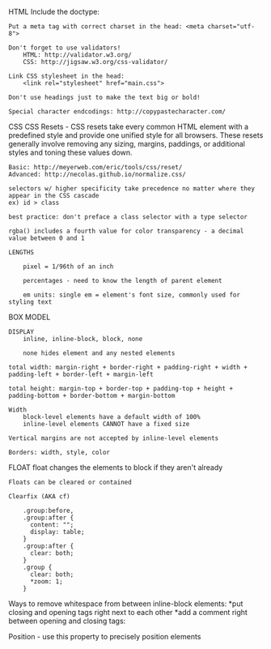 HTML
	Include the doctype: <!DOCTYPE html>

	Put a meta tag with correct charset in the head: <meta charset="utf-8">

	Don't forget to use validators!
		HTML: http://validator.w3.org/
		CSS: http://jigsaw.w3.org/css-validator/

	Link CSS stylesheet in the head:
		<link rel="stylesheet" href="main.css">

	Don't use headings just to make the text big or bold!

	Special character endcodings: http://copypastecharacter.com/

CSS
	CSS Resets - CSS resets take every common HTML element with a predefined style and provide one unified style for all browsers. These resets generally involve removing any sizing, margins, paddings, or additional styles and toning these values down.

	Basic: http://meyerweb.com/eric/tools/css/reset/
	Advanced: http://necolas.github.io/normalize.css/

	selectors w/ higher specificity take precedence no matter where they appear in the CSS cascade
	ex) id > class

	best practice: don't preface a class selector with a type selector

	rgba() includes a fourth value for color transparency - a decimal value between 0 and 1

	LENGTHS

		pixel = 1/96th of an inch

		percentages - need to know the length of parent element

		em units: single em = element's font size, commonly used for styling text

BOX MODEL

	DISPLAY
		inline, inline-block, block, none

		none hides element and any nested elements

	total width: margin-right + border-right + padding-right + width + padding-left + border-left + margin-left

	total height: margin-top + border-top + padding-top + height + padding-bottom + border-bottom + margin-bottom

	Width
		block-level elements have a default width of 100%
		inline-level elements CANNOT have a fixed size

	Vertical margins are not accepted by inline-level elements

	Borders: width, style, color

FLOAT
	float changes the elements to block if they aren't already

	Floats can be cleared or contained

	Clearfix (AKA cf)

		.group:before,
		.group:after {
		  content: "";
		  display: table;
		}
		.group:after {
		  clear: both;
		}
		.group {
		  clear: both;
		  *zoom: 1;
		}

Ways to remove whitespace from between inline-block elements:
	*put closing and opening tags right next to each other
	*add a comment right between opening and closing tags:
		</section><!--
		--><section>

Position - use this property to precisely position elements
